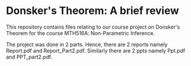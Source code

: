# Donsker's Theorem: A brief review

This repository contains files relating to our course project on Donsker's Theorem for the course MTH516A: Non-Parametric Inference.

The project was done in 2 parts. Hence, there are 2 reports namely Report.pdf and Report_Part2.pdf. Similarly there are 2 ppts namely Ppt.pdf and PPT_part2.pdf.

